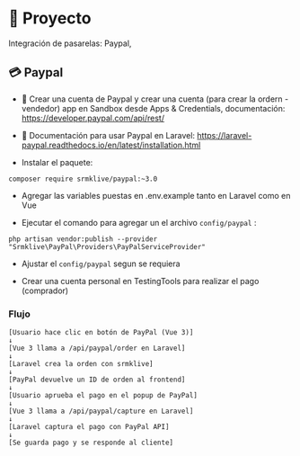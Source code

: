 # 🚀 Proyecto
Integración de pasarelas: Paypal, 

## 💳 Paypal

- 📑 Crear una cuenta de Paypal y crear una cuenta (para crear la ordern - vendedor) app en Sandbox desde Apps & Credentials, documentación: https://developer.paypal.com/api/rest/

- 📑 Documentación para usar Paypal en Laravel: https://laravel-paypal.readthedocs.io/en/latest/installation.html

- Instalar el paquete:
```
composer require srmklive/paypal:~3.0
```

- Agregar las variables puestas en .env.example tanto en Laravel como en Vue

- Ejecutar el comando para agregar un el archivo ```config/paypal``` :
```
php artisan vendor:publish --provider "Srmklive\PayPal\Providers\PayPalServiceProvider"
```

- Ajustar el ```config/paypal``` segun se requiera

- Crear una cuenta personal en TestingTools para realizar el pago (comprador)


### Flujo
```
[Usuario hace clic en botón de PayPal (Vue 3)]
↓
[Vue 3 llama a /api/paypal/order en Laravel]
↓
[Laravel crea la orden con srmklive]
↓
[PayPal devuelve un ID de orden al frontend]
↓
[Usuario aprueba el pago en el popup de PayPal]
↓
[Vue 3 llama a /api/paypal/capture en Laravel]
↓
[Laravel captura el pago con PayPal API]
↓
[Se guarda pago y se responde al cliente]
```